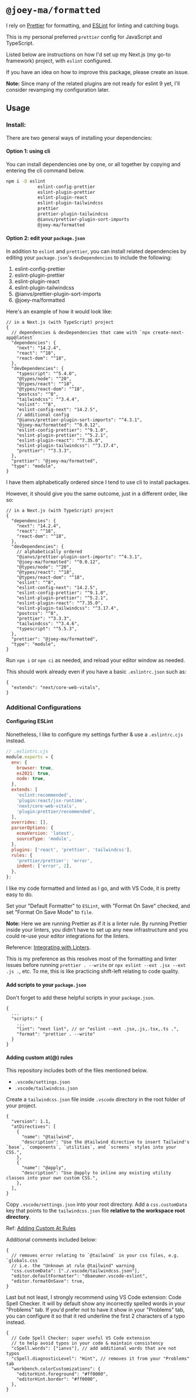 # `@joey-ma/formatted`

I rely on [Prettier](https://prettier.io) for formatting, and [ESLint](https://eslint.org/) for linting and catching bugs.

This is my personal preferred `prettier` config for JavaScript and TypeScript.

Listed below are instructions on how I'd set up my Next.js (my go-to framework) project, with `eslint` configured.

If you have an idea on how to improve this package, please create an issue.

**Note:** Since many of the related plugins are not ready for eslint 9 yet, I'll consider revamping my configuration later.

## Usage

### Install:

There are two general ways of installing your dependencies:

#### Option 1: using cli

You can install dependencies one by one, or all together by copying and entering the cli command below.

```bash
npm i -D eslint
            eslint-config-prettier
            eslint-plugin-prettier
            eslint-plugin-react
            eslint-plugin-tailwindcss
            prettier
            prettier-plugin-tailwindcss
            @ianvs/prettier-plugin-sort-imports
            @joey-ma/formatted
```

#### Option 2: edit your `package.json`

In addition to `eslint` and `prettier`, you can install related dependencies by editing your `package.json`'s `devDependencies` to include the following:

1. eslint-config-prettier
1. eslint-plugin-prettier
1. eslint-plugin-react
1. eslint-plugin-tailwindcss
1. @ianvs/prettier-plugin-sort-imports
1. @joey-ma/formatted

Here's an example of how it would look like:

```jsonc
// in a Next.js (with TypeScript) project
{
  // dependencies & devDependencies that came with `npx create-next-app@latest`
  "dependencies": {
    "next": "14.2.4",
    "react": "^18",
    "react-dom": "^18",
  },
  "devDependencies": {
    "typescript": "^5.4.0",
    "@types/node": "^20",
    "@types/react": "^18",
    "@types/react-dom": "^18",
    "postcss": "^8",
    "tailwindcss": "^3.4.4",
    "eslint": "^8",
    "eslint-config-next": "14.2.5",
    // additional config
    "@ianvs/prettier-plugin-sort-imports": "^4.3.1",
    "@joey-ma/formatted": "^0.0.12",
    "eslint-config-prettier": "^9.1.0",
    "eslint-plugin-prettier": "^5.2.1",
    "eslint-plugin-react": "^7.35.0",
    "eslint-plugin-tailwindcss": "^3.17.4",
    "prettier": "^3.3.3",
  },
  "prettier": "@joey-ma/formatted",
  "type": "module",
}
```

I have them alphabetically ordered since I tend to use cli to install packages.

However, it should give you the same outcome, just in a different order, like so:

```jsonc
// in a Next.js (with TypeScript) project
{
  "dependencies": {
    "next": "14.2.4",
    "react": "^18",
    "react-dom": "^18",
  },
  "devDependencies": {
    // alphabetically ordered
    "@ianvs/prettier-plugin-sort-imports": "^4.3.1",
    "@joey-ma/formatted": "^0.0.12",
    "@types/node": "^20",
    "@types/react": "^18",
    "@types/react-dom": "^18",
    "eslint": "^8",
    "eslint-config-next": "14.2.5",
    "eslint-config-prettier": "^9.1.0",
    "eslint-plugin-prettier": "^5.2.1",
    "eslint-plugin-react": "^7.35.0",
    "eslint-plugin-tailwindcss": "^3.17.4",
    "postcss": "^8",
    "prettier": "^3.3.3",
    "tailwindcss": "^3.4.6",
    "typescript": "^5.5.3",
  },
  "prettier": "@joey-ma/formatted",
  "type": "module",
}
```

Run `npm i` or `npm ci` as needed, and reload your editor window as needed.

This should work already even if you have a basic `.eslintrc.json` such as:

```jsonc
{
  "extends": "next/core-web-vitals",
}
```

### Additional Configurations

#### Configuring ESLint

Nonetheless, I like to configure my settings further & use a `.eslintrc.cjs` instead.

```js
// .eslintrc.cjs
module.exports = {
  env: {
    browser: true,
    es2021: true,
    node: true,
  },
  extends: [
    'eslint:recommended',
    'plugin:react/jsx-runtime',
    'next/core-web-vitals',
    'plugin:prettier/recommended',
  ],
  overrides: [],
  parserOptions: {
    ecmaVersion: 'latest',
    sourceType: 'module',
  },
  plugins: ['react', 'prettier', 'tailwindcss'],
  rules: {
    'prettier/prettier': 'error',
    indent: ['error', 2],
  },
};
```

I like my code formatted and linted as I go, and with VS Code, it is pretty easy to do.

Set your "Default Formatter" to `ESLint`, with "Format On Save" checked, and set "Format On Save Mode" to `file`.

**Note:** Here we are running Prettier as if it is a linter rule. By running Prettier inside your linters, you didn’t have to set up any new infrastructure and you could re-use your editor integrations for the linters.

Reference: [Integrating with Linters](https://prettier.io/docs/en/integrating-with-linters.html#docsNav).

This is my preference as this resolves most of the formatting and linter issues before running `prettier . --write` or `npx eslint --ext .jsx --ext .js .`, etc.
To me, this is like practicing shift-left relating to code quality.

#### Add scripts to your `package.json`

Don't forget to add these helpful scripts in your `package.json`.

```jsonc
{
  ...
  "scripts:" {
    ...
    "lint": "next lint", // or "eslint --ext .jsx,.js,.tsx,.ts .",
    "format": "prettier . --write"
  }
}
```

#### Adding custom at(@) rules

This repository includes both of the files mentioned below.

- `.vscode/settings.json`
- `.vscode/tailwindcss.json`

Create a `tailwindcss.json` file inside `.vscode` directory in the root folder of your project.

```jsonc
{
  "version": 1.1,
  "atDirectives": [
    {
      "name": "@tailwind",
      "description": "Use the @tailwind directive to insert Tailwind's `base`, `components`, `utilities`, and `screens` styles into your CSS.",
    },
    {
      "name": "@apply",
      "description": "Use @apply to inline any existing utility classes into your own custom CSS.",
    },
  ],
}
```

Copy `.vscode/settings.json` into your root directory.
Add a `css.customData` key that points to the `tailwindcss.json` file **relative to the workspace root directory**.

Ref: [Adding Custom At Rules](https://www.codeconcisely.com/posts/tailwind-css-unknown-at-rules/#adding-custom-at-rules)

Additional comments included below:

```jsonc
{
  // removes error relating to `@tailwind` in your css files, e.g. `globals.css`
  // i.e. the "Unknown at rule @tailwind" warning
  "css.customData": ["./.vscode/tailwindcss.json"],
  "editor.defaultFormatter": "dbaeumer.vscode-eslint",
  "editor.formatOnSave": true,
}
```

Last but not least, I strongly recommend using VS Code extension: Code Spell Checker.
It will by default show any incorrectly spelled words in your "Problems" tab.
If you'd prefer not to have it show in your "Problems" tab, you can configure it so that it red underline the first 2 characters of a typo instead.

```jsonc
{
  // Code Spell Checker: super useful VS Code extension
  // to help avoid typos in your code & maintain consistency
  "cSpell.words": ["ianvs"], // add additional words that are not typos
  "cSpell.diagnosticLevel": "Hint", // removes it from your "Problems" tab
  "workbench.colorCustomizations": {
    "editorHint.foreground": "#ff0000",
    "editorHint.border": "#ff0000",
  },
}
```
